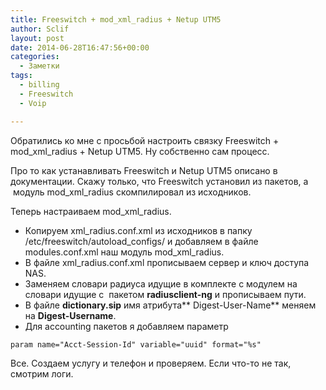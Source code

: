 ```yaml
---
title: Freeswitch + mod_xml_radius + Netup UTM5
author: Sclif
layout: post
date: 2014-06-28T16:47:56+00:00
categories:
  - Заметки
tags:
  - billing
  - Freeswitch
  - Voip

---
```

Обратились ко мне с просьбой настроить связку Freeswitch + mod_xml_radius + Netup UTM5. Ну собственно сам процесс.

Про то как устанавливать Freeswitch и Netup UTM5 описано в документации. Скажу только, что Freeswitch установил из пакетов, а  модуль mod_xml_radius скомпилировал из исходников.

Теперь настраиваем mod_xml_radius.

  * Копируем xml\_radius.conf.xml из исходников в папку /etc/freeswitch/autoload\_configs/ и добавляем в файле modules.conf.xml наш модуль mod\_xml\_radius.
  * В файле xml_radius.conf.xml прописываем сервер и ключ доступа NAS.
  * Заменяем словари радиуса идущие в комплекте с модулем на словари идущие с  пакетом **radiusclient-ng** и прописываем пути.
  * В файле **dictionary.sip** имя атрибута** Digest-User-Name** меняем на **Digest-Username**.
  * Для accounting пакетов я добавляем параметр

```
param name="Acct-Session-Id" variable="uuid" format="%s"
```

Все. Создаем услугу и телефон и проверяем. Если что-то не так, смотрим логи.
